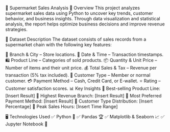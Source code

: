 🛒 Supermarket Sales Analysis
📌 Overview
This project analyzes supermarket sales data using Python to uncover key trends, customer behavior, and business insights. Through data visualization and statistical analysis, the report helps optimize business decisions and improve revenue strategies.

📂 Dataset Description
The dataset consists of sales records from a supermarket chain with the following key features:

🏢 Branch & City – Store locations.
📅 Date & Time – Transaction timestamps.
🛍️ Product Line – Categories of sold products.
📦 Quantity & Unit Price – Number of items and their unit price.
💰 Total Sales & Tax – Revenue per transaction (5% tax included).
👥 Customer Type – Member or normal customer.
💳 Payment Method – Cash, Credit Card, or E-wallet.
⭐ Rating – Customer satisfaction scores.
📊 Key Insights
🔹 Best-selling Product Line: [Insert Result]
🔹 Highest Revenue Branch: [Insert Result]
🔹 Most Preferred Payment Method: [Insert Result]
🔹 Customer Type Distribution: [Insert Percentage]
🔹 Peak Sales Hours: [Insert Time Range]

🖥️ Technologies Used
✅ Python 🐍
✅ Pandas 🏆
✅ Matplotlib & Seaborn 📈
✅ Jupyter Notebook 📓

